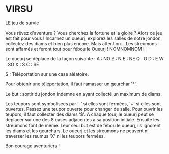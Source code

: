 # VIRSU
LE jeu de survie

Vous rêvez d'aventure ? Vous cherchez la fortune et la gloire ?
Alors ce jeu est fait pour vous ! Incarnez un oueurj, explorez les salles de notre jondon, collectez des diams et bien plus encore.
Mais attention... Les streumons sont affamés et feront tout pour fébou le Oueurj ! NOMNOMNOM !

Le oueurj se déplace de la façon suivante :
A : NO   Z : N   E : NE
Q : O            D : E
W : SO   X : S   C : SE

S : Téléportation sur une case aléatoire.

Pour obtenir une téléportation, il faut ramasser un geurchar '*'.

Le but : sortir du jondon indemne en ayant collecté un maximum de diams.

Les teupors sont symbolisées par '-' si elles sont fermées, '+' si elles sont ouvertes.
Passez une teupor ouverte pour changer de salle.
Pour ouvrir les teupors, il faut collecter des diams '$'.
A chaque tour, le oueurj peut se deplacer sur une des 8 cases adjacentes à sa position initiale.
Ensuite les streumons font de même. Leur seul but est de fébou le oueurj, ils ignorent les diams et les geurchars.
Le oueurj et les streumons ne peuvent ni traverser les reumus 'X' ni les teupors fermées.

Bon courage aventuriers !
